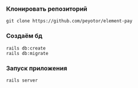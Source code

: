 
### Клонировать репозиторий
```
git clone https://github.com/peyotor/element-pay
```

### Создаём бд

```
rails db:create
rails db:migrate
```

### Запуск приложения
```
rails server
```
